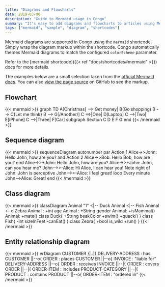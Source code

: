 ```yaml
---
title: "Diagrams and Flowcharts"
date: 2019-03-06
description: "Guide to Mermaid usage in Congo"
summary: "It's easy to add diagrams and flowcharts to articles using Mermaid."
tags: ["mermaid", "sample", "diagram", "shortcodes"]
---
```


Mermaid diagrams are supported in Congo using the `mermaid` shortcode. Simply wrap the diagram markup within the shortcode. Congo automatically themes Mermaid diagrams to match the configured `colorScheme` parameter.

Refer to the [mermaid shortcode]({{< ref "docs/shortcodes#mermaid" >}}) docs for more details.

The examples below are a small selection taken from the [official Mermaid docs](https://mermaid-js.github.io/mermaid/). You can also [view the page source](https://raw.githubusercontent.com/jpanther/congo/dev/exampleSite/content/samples/diagrams-flowcharts/index.md) on GitHub to see the markup.

## Flowchart

{{< mermaid >}}
graph TD
A[Christmas] -->|Get money| B(Go shopping)
B --> C{Let me think}
B --> G[/Another/]
C ==>|One| D[Laptop]
C -->|Two| E[iPhone]
C -->|Three| F[Car]
subgraph Section
C
D
E
F
G
end
{{< /mermaid >}}

## Sequence diagram

{{< mermaid >}}
sequenceDiagram
autonumber
par Action 1
Alice->>John: Hello John, how are you?
and Action 2
Alice->>Bob: Hello Bob, how are you?
end
Alice->>+John: Hello John, how are you?
Alice->>+John: John, can you hear me?
John-->>-Alice: Hi Alice, I can hear you!
Note right of John: John is perceptive
John-->>-Alice: I feel great!
loop Every minute
John-->Alice: Great!
end
{{< /mermaid >}}

## Class diagram

{{< mermaid >}}
classDiagram
Animal "1" <|-- Duck
Animal <|-- Fish
Animal <--o Zebra
Animal : +int age
Animal : +String gender
Animal: +isMammal()
Animal: +mate()
class Duck{
+String beakColor
+swim()
+quack()
}
class Fish{
-int sizeInFeet
-canEat()
}
class Zebra{
+bool is_wild
+run()
}
{{< /mermaid >}}

## Entity relationship diagram

{{< mermaid >}}
erDiagram
CUSTOMER }|..|{ DELIVERY-ADDRESS : has
CUSTOMER ||--o{ ORDER : places
CUSTOMER ||--o{ INVOICE : "liable for"
DELIVERY-ADDRESS ||--o{ ORDER : receives
INVOICE ||--|{ ORDER : covers
ORDER ||--|{ ORDER-ITEM : includes
PRODUCT-CATEGORY ||--|{ PRODUCT : contains
PRODUCT ||--o{ ORDER-ITEM : "ordered in"
{{< /mermaid >}}
